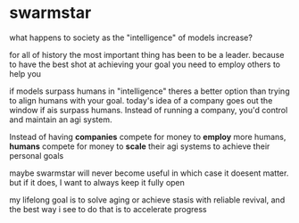 # swarmstar
what happens to society as the "intelligence" of models increase?

for all of history the most important thing has been to be a leader. because to have the best shot at achieving your goal you need to employ others to help you

if models surpass humans in "intelligence" theres a better option than trying to align humans with your goal. today's idea of a company goes out the window if ais surpass humans. Instead of running a company, you'd control and maintain an agi system. 

Instead of having **companies** compete for money to **employ** more humans, **humans** compete for money to **scale** their agi systems to achieve their personal goals

maybe swarmstar will never become useful in which case it doesent matter. but if it does, I want to always keep it fully open

my lifelong goal is to solve aging or achieve stasis with reliable revival, and the best way i see to do that is to accelerate progress